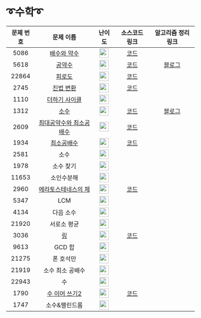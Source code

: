 # ➰수학➰

문제 번호 | 문제 이름 | 난이도 | 소스코드 링크 | 알고리즘 정리 링크 |
:---:|:---:|:---:|:---:|:---:|
5086 | [배수와 약수](https://www.acmicpc.net/problem/5086) | <img height="25px" width="25px" src="https://static.solved.ac/tier_small/3.svg"/> | [코드](https://github.com/ap3334/baekjoon/blob/main/%EC%88%98%ED%95%99/5086.cpp)
5618 | [공약수](https://www.acmicpc.net/problem/5618) | <img height="25px" width="25px" src="https://static.solved.ac/tier_small/3.svg"/> | [코드](https://github.com/ap3334/baekjoon/blob/main/%EC%88%98%ED%95%99/5618.cpp) | [블로그]()
22864 | [피로도](https://www.acmicpc.net/problem/22864) | <img height="25px" width="25px" src="https://static.solved.ac/tier_small/3.svg"/> | [코드](https://github.com/ap3334/baekjoon/blob/main/%EC%88%98%ED%95%99/22864.cpp)
2745 | [진법 변환](https://www.acmicpc.net/problem/2745) | <img height="25px" width="25px" src="https://static.solved.ac/tier_small/4.svg"/> | [코드](https://github.com/ap3334/baekjoon/blob/main/%EC%88%98%ED%95%99/2745.cpp)
1110 | [더하기 사이클](https://www.acmicpc.net/problem/1110) |<img height="25px" width="25px" src="https://static.solved.ac/tier_small/5.svg"/> |
1312 | [소수](https://www.acmicpc.net/problem/1312) | <img height="25px" width="25px" src="https://static.solved.ac/tier_small/6.svg"/> | [코드](https://github.com/ap3334/baekjoon/blob/main/%EC%88%98%ED%95%99/1312.cpp) | [블로그](https://velog.io/@ap3334/%EB%B0%B1%EC%A4%80-C-1132.-%EC%86%8C%EC%88%98)
2609 | [최대공약수와 최소공배수](https://www.acmicpc.net/problem/2609) | <img height="25px" width="25px" src="https://static.solved.ac/tier_small/6.svg"/> | [코드](https://github.com/ap3334/baekjoon/blob/main/%EC%88%98%ED%95%99/2609.cpp)
1934 | [최소공배수](https://www.acmicpc.net/problem/1934) | <img height="25px" width="25px" src="https://static.solved.ac/tier_small/6.svg"/> | [코드](https://github.com/ap3334/baekjoon/blob/main/%EC%88%98%ED%95%99/1934.cpp)
2581 | 소수 | <img height="25px" width="25px" src="https://static.solved.ac/tier_small/6.svg"/> |
1978 | 소수 찾기 | <img height="25px" width="25px" src="https://static.solved.ac/tier_small/7.svg"/> |
11653 | 소인수분해 | <img height="25px" width="25px" src="https://static.solved.ac/tier_small/7.svg"/> |
2960 | [에라토스테네스의 체](https://www.acmicpc.net/problem/2960) | <img height="25px" width="25px" src="https://static.solved.ac/tier_small/7.svg"/> |[코드](https://github.com/ap3334/baekjoon/blob/main/%EC%88%98%ED%95%99/2960.cpp)
5347 | LCM | <img height="25px" width="25px" src="https://static.solved.ac/tier_small/7.svg"/> |
4134 | 다음 소수 | <img height="25px" width="25px" src="https://static.solved.ac/tier_small/7.svg"/> |
21920 | 서로소 평균 | <img height="25px" width="25px" src="https://static.solved.ac/tier_small/7.svg"/> |
3036 | [링](https://www.acmicpc.net/problem/3036) | <img height="25px" width="25px" src="https://static.solved.ac/tier_small/8.svg"/> | [코드](https://github.com/ap3334/baekjoon/blob/main/%EC%88%98%ED%95%99/3036.cpp)
9613 | GCD 합 | <img height="25px" width="25px" src="https://static.solved.ac/tier_small/8.svg"/> |
21275 | 폰 호석만 | <img height="25px" width="25px" src="https://static.solved.ac/tier_small/8.svg"/> |
21919 | 소수 최소 공배수 | <img height="25px" width="25px" src="https://static.solved.ac/tier_small/8.svg"/> |
22943 | 수 | <img height="25px" width="25px" src="https://static.solved.ac/tier_small/10.svg"/> |
1790 | [수 이어 쓰기2](https://www.acmicpc.net/problem/1790) | <img height="25px" width="25px" src="https://static.solved.ac/tier_small/10.svg"/> | [코드](https://github.com/ap3334/baekjoon/blob/main/%EC%88%98%ED%95%99/1790.cpp)
1747 | 소수&팰린드롬 | <img height="25px" width="25px" src="https://static.solved.ac/tier_small/11.svg"/> |
